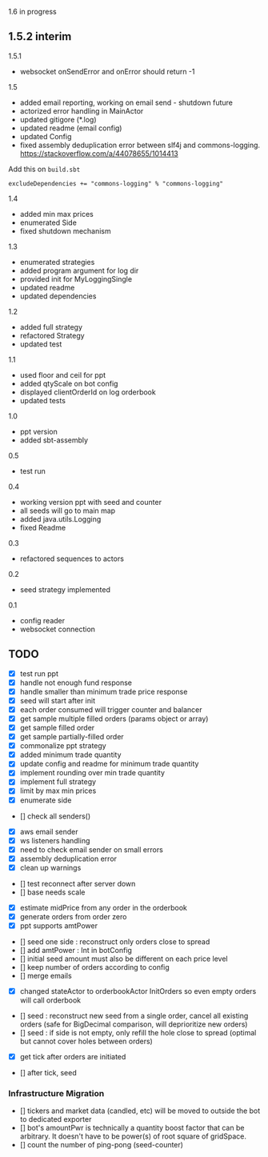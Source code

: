1.6 in progress


1.5.2 interim
-



1.5.1
- websocket onSendError and onError should return -1

1.5
- added email reporting, working on email send - shutdown future
- actorized error handling in MainActor
- updated gitigore (*.log)
- updated readme (email config)
- updated Config
- fixed assembly deduplication error between slf4j and commons-logging. https://stackoverflow.com/a/44078655/1014413

Add this on `build.sbt`
```
excludeDependencies += "commons-logging" % "commons-logging"
```

1.4
- added min max prices
- enumerated Side
- fixed shutdown mechanism

1.3
- enumerated strategies
- added program argument for log dir
- provided init for MyLoggingSingle
- updated readme
- updated dependencies


1.2
- added full strategy
- refactored Strategy
- updated test

1.1
- used floor and ceil for ppt
- added qtyScale on bot config
- displayed clientOrderId on log orderbook
- updated tests

1.0
- ppt version
- added sbt-assembly

0.5
- test run

0.4
- working version ppt with seed and counter
- all seeds will go to main map
- added java.utils.Logging
- fixed Readme

0.3
- refactored sequences to actors

0.2
- seed strategy implemented

0.1
- config reader
- websocket connection

## TODO
- [x] test run ppt
- [x] handle not enough fund response
- [x] handle smaller than minimum trade price response
- [x] seed will start after init
- [x] each order consumed will trigger counter and balancer
- [x] get sample multiple filled orders (params object or array)
- [x] get sample filled order
- [x] get sample partially-filled order
- [x] commonalize ppt strategy
- [x] added minimum trade quantity
- [x] update config and readme for minimum trade quantity
- [x] implement rounding over min trade quantity
- [x] implement full strategy
- [x] limit by max min prices
- [x] enumerate side
- [] check all senders()
- [x] aws email sender
- [x] ws listeners handling
- [x] need to check email sender on small errors
- [x] assembly deduplication error
- [x] clean up warnings
- [] test reconnect after server down
- [] base needs scale
- [x] estimate midPrice from any order in the orderbook
- [x] generate orders from order zero
- [x] ppt supports amtPower
- [] seed one side : reconstruct only orders close to spread
- [] add amtPower : Int in botConfig
- [] initial seed amount must also be different on each price level
- [] keep number of orders according to config
- [] merge emails
- [x] changed stateActor to orderbookActor InitOrders so even empty orders will call orderbook
- [] seed : reconstruct new seed from a single order, cancel all existing orders (safe for BigDecimal comparison, will deprioritize new orders)
- [] seed : if side is not empty, only refill the hole close to spread (optimal but cannot cover holes between orders)
- [x] get tick after orders are initiated
- [] after tick, seed

### Infrastructure Migration
- [] tickers and market data (candled, etc) will be moved to outside the bot to dedicated exporter
- [] bot's amountPwr is technically a quantity boost factor that can be arbitrary. It doesn't have to be power(s) of root square of gridSpace.
- [] count the number of ping-pong (seed-counter)